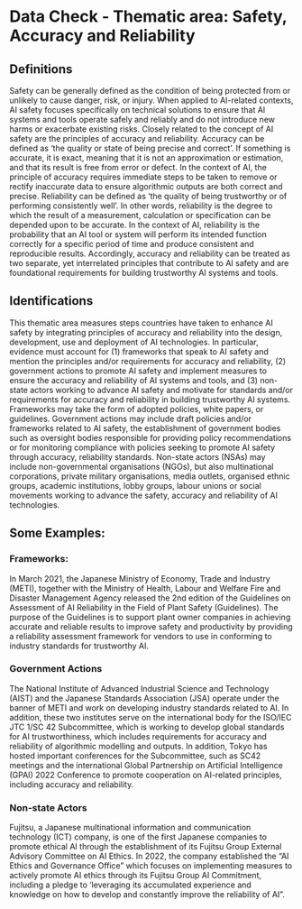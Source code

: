 
# Data Check - Thematic area: Safety, Accuracy and Reliability

## Definitions

Safety can be generally defined as the condition of being protected from or unlikely to cause danger, risk, or injury. When applied to AI-related contexts, AI safety focuses specifically on technical solutions to ensure that AI systems and tools operate safely and reliably and do not introduce new harms or exacerbate existing risks.
Closely related to the concept of AI safety are the principles of accuracy and reliability. Accuracy can be defined as ‘the quality or state of being precise and correct’. If something is accurate, it is exact, meaning that it is not an approximation or estimation, and that its result is free from error or defect. In the context of AI, the principle of accuracy requires immediate steps to be taken to remove or rectify inaccurate data to ensure algorithmic outputs are both correct and precise.
Reliability can be defined as ‘the quality of being trustworthy or of performing consistently well’. In other words, reliability is the degree to which the result of a measurement, calculation or specification can be depended upon to be accurate. In the context of AI, reliability is the probability that an AI tool or system will perform its intended function correctly for a specific period of time and produce consistent and reproducible results.
Accordingly, accuracy and reliability can be treated as two separate, yet interrelated principles that contribute to AI safety and are foundational requirements for building trustworthy AI systems and tools.

## Identifications

This thematic area measures steps countries have taken to enhance AI safety by integrating principles of accuracy and reliability into the design, development, use and deployment of AI technologies. In particular, evidence must account for (1) frameworks that speak to AI safety and mention the principles and/or requirements for accuracy and reliability, (2) government actions to promote AI safety and implement measures to ensure the accuracy and reliability of AI systems and tools, and (3) non-state actors working to advance AI safety and motivate for standards and/or requirements for accuracy and reliability in building trustworthy AI systems.
Frameworks may take the form of adopted policies, white papers, or guidelines. Government actions may include draft policies and/or frameworks related to AI safety, the establishment of government bodies such as oversight bodies responsible for providing policy recommendations or for monitoring compliance with policies seeking to promote AI safety through accuracy, reliability standards. Non-state actors (NSAs) may include non-governmental organisations (NGOs), but also multinational corporations, private military organisations, media outlets, organised ethnic groups, academic institutions, lobby groups, labour unions or social movements working to advance the safety, accuracy and reliability of AI technologies.

## Some Examples:

### Frameworks:

In March 2021, the Japanese Ministry of Economy, Trade and Industry (METI), together with the Ministry of Health, Labour and Welfare Fire and Disaster Management Agency released the 2nd edition of the Guidelines on Assessment of AI Reliability in the Field of Plant Safety (Guidelines). The purpose of the Guidelines is to support plant owner companies in achieving accurate and reliable results to improve safety and productivity by providing a reliability assessment framework for vendors to use in conforming to industry standards for trustworthy AI.


### Government Actions

The National Institute of Advanced Industrial Science and Technology (AIST) and the Japanese Standards Association (JSA) operate under the banner of METI and work on developing industry standards related to AI. In addition, these two institutes serve on the international body for the ISO/IEC JTC 1/SC 42 Subcommittee, which is working to develop global standards for AI trustworthiness, which includes requirements for accuracy and reliability of algorithmic modelling and outputs. In addition, Tokyo has hosted important conferences for the Subcommittee, such as SC42 meetings and the international Global Partnership on Artificial Intelligence (GPAI) 2022 Conference to promote cooperation on AI-related principles, including accuracy and reliability.

### Non-state Actors

Fujitsu, a Japanese multinational information and communication technology (ICT) company, is one of the first Japanese companies to promote ethical AI through the establishment of its Fujitsu Group External Advisory Committee on AI Ethics. In 2022, the company established the “AI Ethics and Governance Office” which focuses on implementing measures to actively promote AI ethics through its Fujitsu Group AI Commitment, including a pledge to ‘leveraging its accumulated experience and knowledge on how to develop and constantly improve the reliability of AI”.

